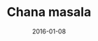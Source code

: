 ---
title: Chana masala
subtitle: 
layout: default
modal-id: 7
date: 2016-01-08
img: cb4.jpg
thumbnail: cb4.jpg
alt: image-alt
project-date: January 2016
client: Start Bootstrap
category: Dishes
description: 
---